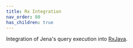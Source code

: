 ```yaml
---
title: Rx Integration
nav_order: 80
has_children: true
---
```


Integration of Jena's query execution into [RxJava](https://github.com/ReactiveX/RxJava).
